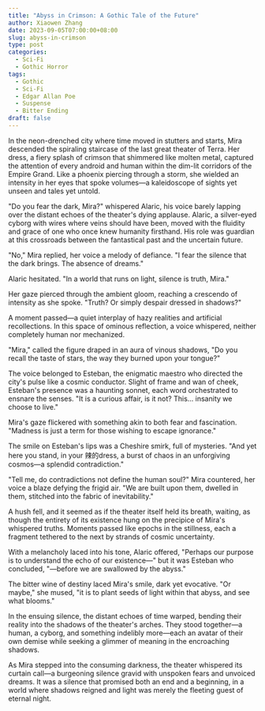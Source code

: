 ```yaml
---
title: "Abyss in Crimson: A Gothic Tale of the Future"
author: Xiaowen Zhang
date: 2023-09-05T07:00:00+08:00
slug: abyss-in-crimson
type: post
categories:
  - Sci-Fi
  - Gothic Horror
tags:
  - Gothic
  - Sci-Fi
  - Edgar Allan Poe
  - Suspense
  - Bitter Ending
draft: false
---
```


In the neon-drenched city where time moved in stutters and starts, Mira descended the spiraling staircase of the last great theater of Terra. Her dress, a fiery splash of crimson that shimmered like molten metal, captured the attention of every android and human within the dim-lit corridors of the Empire Grand. Like a phoenix piercing through a storm, she wielded an intensity in her eyes that spoke volumes—a kaleidoscope of sights yet unseen and tales yet untold.

"Do you fear the dark, Mira?" whispered Alaric, his voice barely lapping over the distant echoes of the theater's dying applause. Alaric, a silver-eyed cyborg with wires where veins should have been, moved with the fluidity and grace of one who once knew humanity firsthand. His role was guardian at this crossroads between the fantastical past and the uncertain future.

"No," Mira replied, her voice a melody of defiance. "I fear the silence that the dark brings. The absence of dreams."

Alaric hesitated. "In a world that runs on light, silence is truth, Mira." 

Her gaze pierced through the ambient gloom, reaching a crescendo of intensity as she spoke. "Truth? Or simply despair dressed in shadows?"

A moment passed—a quiet interplay of hazy realities and artificial recollections. In this space of ominous reflection, a voice whispered, neither completely human nor mechanized.

"Mira," called the figure draped in an aura of vinous shadows, "Do you recall the taste of stars, the way they burned upon your tongue?"

The voice belonged to Esteban, the enigmatic maestro who directed the city's pulse like a cosmic conductor. Slight of frame and wan of cheek, Esteban's presence was a haunting sonnet, each word orchestrated to ensnare the senses. "It is a curious affair, is it not? This... insanity we choose to live."

Mira's gaze flickered with something akin to both fear and fascination. "Madness is just a term for those wishing to escape ignorance."

The smile on Esteban's lips was a Cheshire smirk, full of mysteries. "And yet here you stand, in your 辣的dress, a burst of chaos in an unforgiving cosmos—a splendid contradiction."

"Tell me, do contradictions not define the human soul?" Mira countered, her voice a blaze defying the frigid air. "We are built upon them, dwelled in them, stitched into the fabric of inevitability."

A hush fell, and it seemed as if the theater itself held its breath, waiting, as though the entirety of its existence hung on the precipice of Mira's whispered truths. Moments passed like epochs in the stillness, each a fragment tethered to the next by strands of cosmic uncertainty.

With a melancholy laced into his tone, Alaric offered, "Perhaps our purpose is to understand the echo of our existence—" but it was Esteban who concluded, "—before we are swallowed by the abyss."

The bitter wine of destiny laced Mira's smile, dark yet evocative. "Or maybe," she mused, "it is to plant seeds of light within that abyss, and see what blooms."

In the ensuing silence, the distant echoes of time warped, bending their reality into the shadows of the theater's arches. They stood together—a human, a cyborg, and something indelibly more—each an avatar of their own demise while seeking a glimmer of meaning in the encroaching shadows.

As Mira stepped into the consuming darkness, the theater whispered its curtain call—a burgeoning silence gravid with unspoken fears and unvoiced dreams. It was a silence that promised both an end and a beginning, in a world where shadows reigned and light was merely the fleeting guest of eternal night.